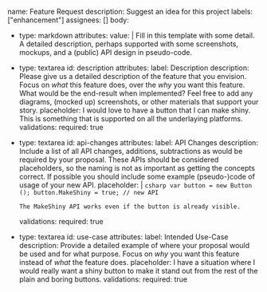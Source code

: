 name: Feature Request
description: Suggest an idea for this project
labels: ["enhancement"]
assignees: []
body:
  - type: markdown
    attributes:
      value: |
        Fill in this template with some detail. A detailed description, perhaps supported with some screenshots, mockups, and a (public) API design in pseudo-code.
  - type: textarea
    id: description
    attributes:
      label: Description
      description: Please give us a detailed description of the feature that you envision. Focus on _what_ this feature does, over the _why_ you want this feature. What would be the end-result when implemented? Feel free to add any diagrams, (mocked up) screenshots, or other materials that support your story.
      placeholder: I would love to have a button that I can make shiny. This is something that is supported on all the underlaying platforms.
    validations:
      required: true
  - type: textarea
    id: api-changes
    attributes:
      label: API Changes
      description: Include a list of all API changes, additions, subtractions as would be required by your proposal. These APIs should be considered placeholders, so the naming is not as important as getting the concepts correct. If possible you should include some example (pseudo-)code of usage of your new API.
      placeholder: |
        ```csharp
        var button = new Button ();
        button.MakeShiny = true; // new API
        ```

        The MakeShiny API works even if the button is already visible.
    validations:
      required: true
  - type: textarea
    id: use-case
    attributes:
      label: Intended Use-Case
      description: Provide a detailed example of where your proposal would be used and for what purpose. Focus on _why_ you want this feature instead of _what_ the feature does.
      placeholder: I have a situation where I would really want a shiny button to make it stand out from the rest of the plain and boring buttons.
    validations:
      required: true